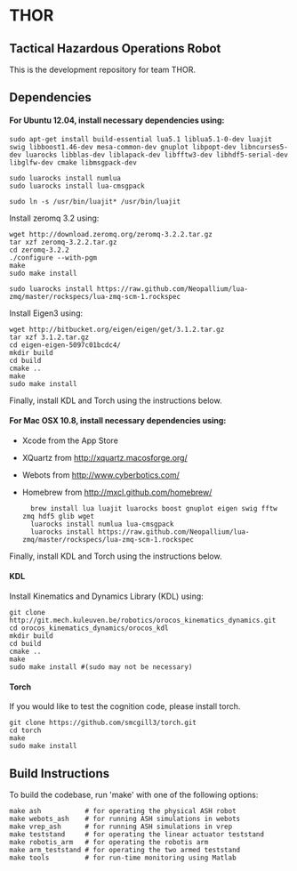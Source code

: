 THOR
====

Tactical Hazardous Operations Robot
-----------------------------------

This is the development repository for team THOR.

Dependencies
------------

#### For Ubuntu 12.04, install necessary dependencies using:

    sudo apt-get install build-essential lua5.1 liblua5.1-0-dev luajit swig libboost1.46-dev mesa-common-dev gnuplot libpopt-dev libncurses5-dev luarocks libblas-dev liblapack-dev libfftw3-dev libhdf5-serial-dev libglfw-dev cmake libmsgpack-dev

    sudo luarocks install numlua
    sudo luarocks install lua-cmsgpack

    sudo ln -s /usr/bin/luajit* /usr/bin/luajit

Install zeromq 3.2 using:

    wget http://download.zeromq.org/zeromq-3.2.2.tar.gz
    tar xzf zeromq-3.2.2.tar.gz 
    cd zeromq-3.2.2
    ./configure --with-pgm
    make
    sudo make install

    sudo luarocks install https://raw.github.com/Neopallium/lua-zmq/master/rockspecs/lua-zmq-scm-1.rockspec

Install Eigen3 using:

    wget http://bitbucket.org/eigen/eigen/get/3.1.2.tar.gz
    tar xzf 3.1.2.tar.gz
    cd eigen-eigen-5097c01bcdc4/
    mkdir build
    cd build
    cmake ..
    make
    sudo make install

Finally, install KDL and Torch using the instructions below.

#### For Mac OSX 10.8, install necessary dependencies using:

- Xcode from the App Store
- XQuartz from http://xquartz.macosforge.org/
- Webots from http://www.cyberbotics.com/
- Homebrew from http://mxcl.github.com/homebrew/

		brew install lua luajit luarocks boost gnuplot eigen swig fftw zmq hdf5 glib wget
		luarocks install numlua lua-cmsgpack
		luarocks install https://raw.github.com/Neopallium/lua-zmq/master/rockspecs/lua-zmq-scm-1.rockspec

Finally, install KDL and Torch using the instructions below.

#### KDL
Install Kinematics and Dynamics Library (KDL) using:

    git clone http://git.mech.kuleuven.be/robotics/orocos_kinematics_dynamics.git 
    cd orocos_kinematics_dynamics/orocos_kdl
    mkdir build
    cd build
    cmake ..
    make
    sudo make install #(sudo may not be necessary)

#### Torch

If you would like to test the cognition code, please install torch.

    git clone https://github.com/smcgill3/torch.git
    cd torch
    make
    sudo make install

Build Instructions
------------------

To build the codebase, run 'make' with one of the following options:

    make ash           # for operating the physical ASH robot
    make webots_ash    # for running ASH simulations in webots
    make vrep_ash      # for running ASH simulations in vrep
    make teststand     # for operating the linear actuator teststand
    make robotis_arm   # for operating the robotis arm
    make arm_teststand # for operating the two armed teststand 
    make tools         # for run-time monitoring using Matlab
